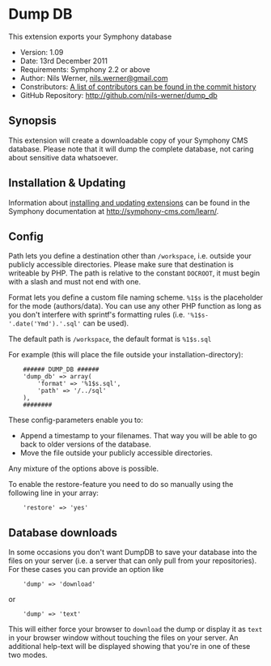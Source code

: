 # Dump DB #

This extension exports your Symphony database

- Version: 1.09
- Date: 13rd December 2011
- Requirements: Symphony 2.2 or above
- Author: Nils Werner, nils.werner@gmail.com
- Constributors: [A list of contributors can be found in the commit history](http://github.com/nils-werner/dump_db/commits/master)
- GitHub Repository: <http://github.com/nils-werner/dump_db>

## Synopsis

This extension will create a downloadable copy of your Symphony CMS database. Please note that it will dump the complete database, not caring about sensitive data whatsoever.

## Installation & Updating

Information about [installing and updating extensions](http://symphony-cms.com/learn/tasks/view/install-an-extension/) can be found in the Symphony documentation at <http://symphony-cms.com/learn/>.

## Config

Path lets you define a destination other than `/workspace`, i.e. outside your publicly accessible directories. Please make sure that destination is writeable by PHP. The path is relative to the constant `DOCROOT`, it must begin with a slash and must not end with one.
  
Format lets you define a custom file naming scheme. `%1$s` is the placeholder for the mode (authors/data). You can use any other PHP function as long as you don't interfere with sprintf's formatting rules (i.e. `'%1$s-'.date('Ymd').'.sql'` can be used).
  
The default path is `/workspace`, the default format is `%1$s.sql`
  
For example (this will place the file outside your installation-directory):
  
		###### DUMP_DB ######
		'dump_db' => array(
			'format' => '%1$s.sql',
			'path' => '/../sql'
		),
		########
		
These config-parameters enable you to:
  
 - Append a timestamp to your filenames. That way you will be able to go back to older versions of the database.
 - Move the file outside your publicly accessible directories.
  
Any mixture of the options above is possible.

To enable the restore-feature you need to do so manually using the following line in your array:

		'restore' => 'yes'

## Database downloads

In some occasions you don't want DumpDB to save your database into the files on your server (i.e. a server that can only pull from your repositories). For these cases you can provide an option like

		'dump' => 'download'

or

		'dump' => 'text'

This will either force your browser to `download` the dump or display it as `text` in your browser window without touching the files on your server. An additional help-text will be displayed showing that you're in one of these two modes.
